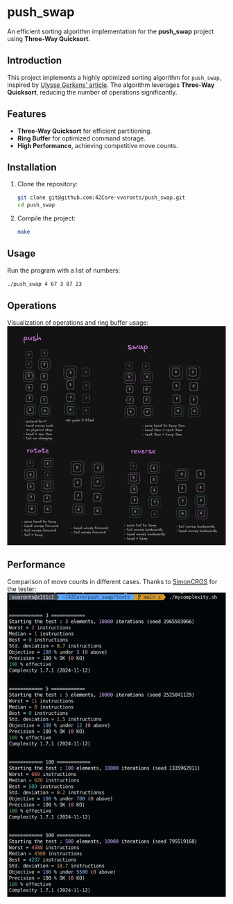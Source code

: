 # push_swap  

An efficient sorting algorithm implementation for the **push_swap** project using **Three-Way Quicksort**.  

## Introduction  

This project implements a highly optimized sorting algorithm for `push_swap`, inspired by [Ulysse Gerkens' article](https://medium.com/@ulysse.gerkens/push-swap-in-less-than-4200-operations-c292f034f6c0). The algorithm leverages **Three-Way Quicksort**, reducing the number of operations significantly.  

## Features  

- **Three-Way Quicksort** for efficient partitioning.  
- **Ring Buffer** for optimized command storage.  
- **High Performance**, achieving competitive move counts.  

## Installation  

1. Clone the repository:  
   ```sh
   git clone git@github.com:42Core-vvoronts/push_swap.git
   cd push_swap
   ```  
2. Compile the project:  
   ```sh
   make
   ```  

## Usage  

Run the program with a list of numbers:  
```sh
./push_swap 4 67 3 87 23  
```
## Operations
Visualization of operations and ring buffer usage:
![Operations](wiki/ops.jpg)

## Performance
Comparison of move counts in different cases. Thanks to [SimonCROS](https://github.com/SimonCROS/push_swap_tester) for the tester:
![Performance](wiki/performance.jpg)
